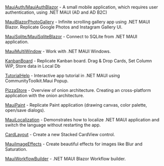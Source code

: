 [MauiAuth/MauiAuthBlazor](Auth) - A small mobile application, which requires user authentication, using .NET MAUI (AD and AD B2C)

[MauiBlazorPhotoGallery](MauiBlazorPhotoGallery) - Infinite scrolling gallery app using .NET MAUI Blazor. Replicate Google Photos and Instagram Gallery UI.

[MauiSqlite/MauiSqliteBlazor](Sqlite) - Connect to SQLite from .NET MAUI application.

[MauiMultiWindow](MauiMultiWindow) - Work with .NET MAUI Windows.

[KanbanBoard](KanbanBoard) - Replicate Kanban board. Drag & Drop Cards, Set Column WIP, Store data in Local Db

[TutorialHelp](TutorialHelp) - Interactive app tutorial in .NET MAUI using CommunityToolkit.Maui Popup.

[PizzaStore](PizzaStore) - Overview of onion architecture. Creating an cross-platform application with the onion architecture.

[MauiPaint](MauiPaint) - Replicate Paint application (drawing canvas, color palette, open/save dialogs).

[MauiLocalization](MauiLocalization) - Demonstrates how to localize .NET MAUI application and switch the language without restarting the app.

[CardLayout](CardLayout) - Create a new Stacked CardView control.

[MauiImageEffects](MauiImageEffects) - Create beautiful effects for images like Blur and Saturation.

[MauiWorkflowBuilder](MauiWorkflowBuilder) - .NET MAUI Blazor Workflow builder.